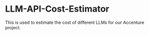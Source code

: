 # LLM-API-Cost-Estimator

This is used to estimate the cost of different LLMs for our Accenture project.